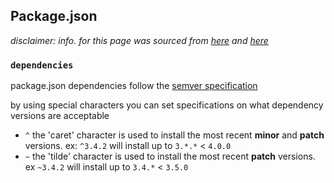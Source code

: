 ## Package.json

*disclaimer: info. for this page was sourced from [here](https://stackabuse.com/caret-vs-tilde-in-package-json/) and [here](https://michaelsoolee.com/npm-package-tilde-caret/)*

### `dependencies`
package.json dependencies follow the [semver specification](https://github.com/doc-duncan/knowledge/blob/master/standards/semver.md)

by using special characters you can set specifications on what dependency versions are acceptable

- `^` the 'caret' character is used to install the most recent **minor** and **patch** versions. ex: `^3.4.2` will install up to `3.*.*` < `4.0.0`
- `~` the 'tilde' character is used to install the most recent **patch** versions. ex `~3.4.2` will install up to `3.4.*` < `3.5.0`